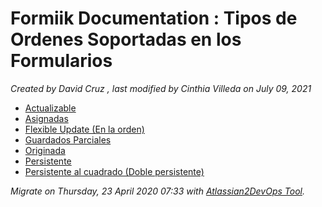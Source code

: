 #   Formiik Documentation : Tipos de Ordenes Soportadas en los Formularios
 
_Created by David Cruz , last modified by Cinthia Villeda on July 09, 2021_
 
- [Actualizable](/Confluence/Inicio/Doc%20Funcional/Funcionalidad%20Core/Tipos%20de%20Ordenes%20Soportadas%20en%20los%20Formularios/Actualizable)
- [Asignadas](/Confluence/Inicio/Doc%20Funcional/Funcionalidad%20Core/Tipos%20de%20Ordenes%20Soportadas%20en%20los%20Formularios/Asignadas)
- [Flexible Update (En la orden)](/Confluence/Inicio/Doc%20Funcional/Funcionalidad%20Core/Tipos%20de%20Ordenes%20Soportadas%20en%20los%20Formularios/Flexible%20Update%20%28En%20la%20orden%29)
- [Guardados Parciales](/Confluence/Inicio/Doc%20Funcional/Funcionalidad%20Core/Tipos%20de%20Ordenes%20Soportadas%20en%20los%20Formularios/Guardados%20Parciales)
- [Originada](/Confluence/Inicio/Doc%20Funcional/Funcionalidad%20Core/Tipos%20de%20Ordenes%20Soportadas%20en%20los%20Formularios/Originada)
- [Persistente](https://mobiik.visualstudio.com/SaaS%20Formiik%20Android/_wiki/wikis/Formiik-Mobile.wiki/6300/Persistente)
- [Persistente al cuadrado (Doble persistente)](https://mobiik.visualstudio.com/SaaS%20Formiik%20Android/_wiki/wikis/Formiik-Mobile.wiki/6298/Persistente-al-cuadrado-(Doble-persistente))
   
_Migrate on Thursday, 23 April 2020 07:33 with [Atlassian2DevOps Tool](https://github.com/etgregor/atlassian2devops)._